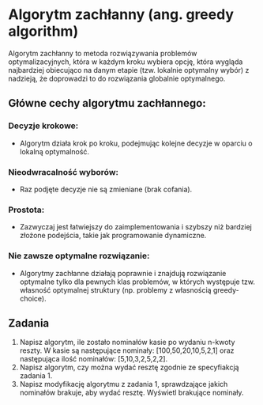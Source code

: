 # Algorytm zachłanny (ang. greedy algorithm)
Algorytm zachłanny to metoda rozwiązywania problemów optymalizacyjnych, która w każdym kroku wybiera opcję, która wygląda najbardziej obiecująco na danym etapie (tzw. lokalnie optymalny wybór) z nadzieją, że doprowadzi to do rozwiązania globalnie optymalnego.
## Główne cechy algorytmu zachłannego:
### Decyzje krokowe:
* Algorytm działa krok po kroku, podejmując kolejne decyzje w oparciu o lokalną optymalność.
### Nieodwracalność wyborów:
* Raz podjęte decyzje nie są zmieniane (brak cofania).
### Prostota:
* Zazwyczaj jest łatwiejszy do zaimplementowania i szybszy niż bardziej złożone podejścia, takie jak programowanie dynamiczne.
### Nie zawsze optymalne rozwiązanie:
* Algorytmy zachłanne działają poprawnie i znajdują rozwiązanie optymalne tylko dla pewnych klas problemów, w których występuje tzw. własność optymalnej struktury (np. problemy z własnością greedy-choice).

## Zadania

1. Napisz algorytm, ile zostało nominałów kasie po wydaniu n-kwoty reszty. 
    W kasie są następujące nominały: [100,50,20,10,5,2,1] oraz następująca ilość nominałów: [5,10,3,2,5,2,2].
2. Napisz algorytm, czy można wydać resztę zgodnie ze specyfiakcją zadania 1.
3. Napisz modyfikację algorytmu z zadania 1, sprawdzające jakich nominałów brakuje, aby wydać resztę. Wyświetl brakujące nominały.